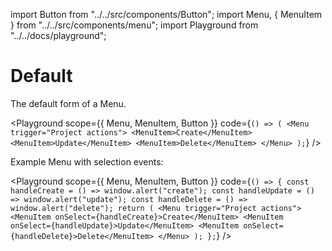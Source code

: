import Button from "../../src/components/Button";
import Menu, { MenuItem } from "../../src/components/menu";
import Playground from "../../docs/playground";

# Default

The default form of a Menu.

<Playground
  scope={{ Menu, MenuItem, Button }}
  code={`() => (
    <Menu trigger="Project actions">
        <MenuItem>Create</MenuItem>
        <MenuItem>Update</MenuItem>
        <MenuItem>Delete</MenuItem>
    </Menu>
);`}
/>

Example Menu with selection events:

<Playground
  scope={{ Menu, MenuItem, Button }}
  code={`() => {
    const handleCreate = () => window.alert("create");
    const handleUpdate = () => window.alert("update");
    const handleDelete = () => window.alert("delete");
    return (
        <Menu trigger="Project actions">
            <MenuItem onSelect={handleCreate}>Create</MenuItem>
            <MenuItem onSelect={handleUpdate}>Update</MenuItem>
            <MenuItem onSelect={handleDelete}>Delete</MenuItem>
        </Menu>
    );
};`}
/>
